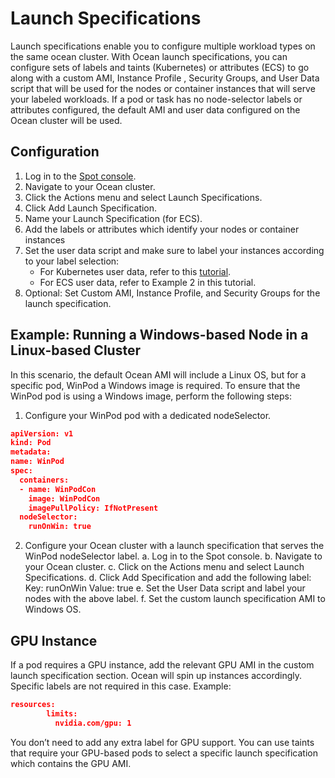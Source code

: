 # Launch Specifications

Launch specifications enable you to configure multiple workload types on the same ocean cluster. With Ocean launch specifications, you can configure sets of labels and taints (Kubernetes) or attributes (ECS) to go along with a custom AMI, Instance Profile , Security Groups, and User Data script that will be used for the nodes or container instances that will serve your labeled workloads. If a pod or task has no node-selector labels or attributes configured, the default AMI and user data configured on the Ocean cluster will be used.

## Configuration

1. Log in to the [Spot console](https://console.spotinst.com/).
2. Navigate to your Ocean cluster.
3. Click the Actions menu and select Launch Specifications.
4. Click Add Launch Specification.
5. Name your Launch Specification (for ECS).
6. Add the labels or attributes which identify your nodes or container instances
7. Set the user data script and make sure to label your instances according to your label selection:
   - For Kubernetes user data, refer to this [tutorial](ocean/tutorials/create-custom-labels.md).
   - For ECS user data, refer to Example 2 in this tutorial.
8. Optional: Set Custom AMI, Instance Profile, and Security Groups for the launch specification.

## Example: Running a Windows-based Node in a Linux-based Cluster

In this scenario, the default Ocean AMI will include a Linux OS, but for a specific pod, WinPod a Windows image is required. To ensure that the WinPod pod is using a Windows image, perform the following steps:

1. Configure your WinPod pod with a dedicated nodeSelector.

```json
apiVersion: v1
kind: Pod
metadata:
name: WinPod
spec:
  containers:
  - name: WinPodCon
    image: WinPodCon
    imagePullPolicy: IfNotPresent
  nodeSelector:
    runOnWin: true
```

2. Configure your Ocean cluster with a launch specification that serves the WinPod nodeSelector label.
   a. Log in to the Spot console.
   b. Navigate to your Ocean cluster.
   c. Click on the Actions menu and select Launch Specifications.
   d. Click Add Specification and add the following label:
   Key: runOnWin
   Value: true
   e. Set the User Data script and label your nodes with the above label.
   f. Set the custom launch specification AMI to Windows OS.

## GPU Instance

If a pod requires a GPU instance, add the relevant GPU AMI in the custom launch specification section. Ocean will spin up instances accordingly. Specific labels are not required in this case. Example:

```json
resources:
        limits:
          nvidia.com/gpu: 1
```

You don’t need to add any extra label for GPU support. You can use taints that require your GPU-based pods to select a specific launch specification which contains the GPU AMI.

